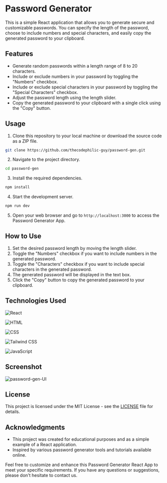 # Password Generator

This is a simple React application that allows you to generate secure and customizable passwords. You can specify the length of the password, choose to include numbers and special characters, and easily copy the generated password to your clipboard.

## Features

- Generate random passwords within a length range of 8 to 20 characters.
- Include or exclude numbers in your password by toggling the "Numbers" checkbox.
- Include or exclude special characters in your password by toggling the "Special Characters" checkbox.
- Adjust the password length using the length slider.
- Copy the generated password to your clipboard with a single click using the "Copy" button.

## Usage

1. Clone this repository to your local machine or download the source code as a ZIP file.

```bash
git clone https://github.com/thecodephilic-guy/password-gen.git
```

2. Navigate to the project directory.

```bash
cd password-gen
```

3. Install the required dependencies.

```bash
npm install
```

4. Start the development server.

```bash
npm run dev
```

5. Open your web browser and go to `http://localhost:3000` to access the Password Generator App.

## How to Use

1. Set the desired password length by moving the length slider.
2. Toggle the "Numbers" checkbox if you want to include numbers in the generated password.
3. Toggle the "Characters" checkbox if you want to include special characters in the generated password.
4. The generated password will be displayed in the text box.
5. Click the "Copy" button to copy the generated password to your clipboard.

## Technologies Used
![React](https://img.shields.io/badge/React-18.0-blue?logo=react)

![HTML](https://img.shields.io/badge/HTML-5-red?logo=html5)

![CSS](https://img.shields.io/badge/CSS-3-blue?logo=css3)

![Tailwind CSS](https://img.shields.io/badge/Tailwind_CSS-3.3-green?logo=tailwind-css)

![JavaScript](https://img.shields.io/badge/JavaScript-yellow?logo=javascript)


## Screenshot

![password-gen-UI](https://github.com/thecodephilic-guy/password-gen/assets/65657371/cfc8a1f3-2699-4e64-9be9-c19e87304802)


## License

This project is licensed under the MIT License - see the [LICENSE](LICENSE) file for details.

## Acknowledgments

- This project was created for educational purposes and as a simple example of a React application.
- Inspired by various password generator tools and tutorials available online.

Feel free to customize and enhance this Password Generator React App to meet your specific requirements. If you have any questions or suggestions, please don't hesitate to contact us.
